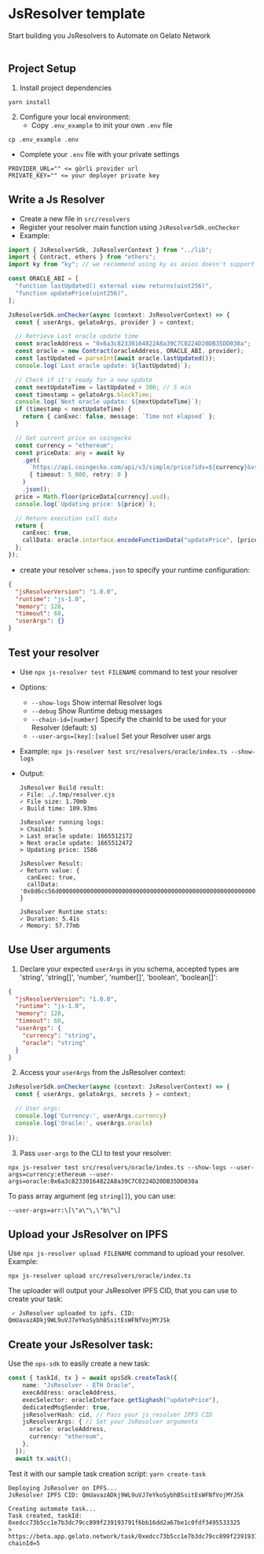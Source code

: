 # JsResolver template
Start building you JsResolvers to Automate on Gelato Network
<br /><br />

## Project Setup
1. Install project dependencies
```
yarn install
```

2. Configure your local environment: 
   - Copy `.env_example` to init your own `.env` file
  ```
  cp .env_example .env
  ```
   - Complete your `.env` file with your private settings
  ```
  PROVIDER_URL="" <= görli provider url
  PRIVATE_KEY="" <= your deployer private key
  ```


## Write a Js Resolver

- Create a new file in `src/resolvers`
- Register your resolver main function using `JsResolverSdk.onChecker`
- Example:
```typescript
import { JsResolverSdk, JsResolverContext } from "../lib";
import { Contract, ethers } from "ethers";
import ky from "ky"; // we recommend using ky as axios doesn't support fetch by default

const ORACLE_ABI = [
  "function lastUpdated() external view returns(uint256)",
  "function updatePrice(uint256)",
];

JsResolverSdk.onChecker(async (context: JsResolverContext) => {
  const { userArgs, gelatoArgs, provider } = context;

  // Retrieve Last oracle update time
  const oracleAddress = "0x6a3c82330164822A8a39C7C0224D20DB35DD030a";
  const oracle = new Contract(oracleAddress, ORACLE_ABI, provider);
  const lastUpdated = parseInt(await oracle.lastUpdated());
  console.log(`Last oracle update: ${lastUpdated}`);

  // Check if it's ready for a new update
  const nextUpdateTime = lastUpdated + 300; // 5 min
  const timestamp = gelatoArgs.blockTime;
  console.log(`Next oracle update: ${nextUpdateTime}`);
  if (timestamp < nextUpdateTime) {
    return { canExec: false, message: `Time not elapsed` };
  }

  // Get current price on coingecko
  const currency = "ethereum";
  const priceData: any = await ky
    .get(
      `https://api.coingecko.com/api/v3/simple/price?ids=${currency}&vs_currencies=usd`,
      { timeout: 5_000, retry: 0 }
    )
    .json();
  price = Math.floor(priceData[currency].usd);
  console.log(`Updating price: ${price}`);

  // Return execution call data
  return {
    canExec: true,
    callData: oracle.interface.encodeFunctionData("updatePrice", [price]),
  };
});
```
- create your resolver `schema.json` to specify your runtime configuration:
```json
{
  "jsResolverVersion": "1.0.0",
  "runtime": "js-1.0",
  "memory": 128, 
  "timeout": 60,
  "userArgs": {}
}
```


## Test your resolver

- Use `npx js-resolver test FILENAME` command to test your resolver

- Options:
  - `--show-logs` Show internal Resolver logs
  - `--debug` Show Runtime debug messages
  - `--chain-id=[number]` Specify the chainId to be used for your Resolver (default: `5`)
  - `--user-args=[key]:[value]` Set your Resolver user args

- Example: `npx js-resolver test src/resolvers/oracle/index.ts --show-logs`
- Output:
  ```
  JsResolver Build result:
  ✓ File: ./.tmp/resolver.cjs
  ✓ File size: 1.70mb
  ✓ Build time: 109.93ms

  JsResolver running logs:
  > ChainId: 5
  > Last oracle update: 1665512172
  > Next oracle update: 1665512472
  > Updating price: 1586

  JsResolver Result:
  ✓ Return value: {
    canExec: true,
    callData: '0x8d6cc56d0000000000000000000000000000000000000000000000000000000000000632'
  }

  JsResolver Runtime stats:
  ✓ Duration: 5.41s
  ✓ Memory: 57.77mb
  ```

## Use User arguments
1. Declare your expected `userArgs` in you schema, accepted types are 'string', 'string[]', 'number', 'number[]', 'boolean', 'boolean[]':
```json
{
  "jsResolverVersion": "1.0.0",
  "runtime": "js-1.0",
  "memory": 128, 
  "timeout": 60,
  "userArgs": {
    "currency": "string",
    "oracle": "string"
  }
}
```

2. Access your `userArgs` from the JsResolver context:
```typescript
JsResolverSdk.onChecker(async (context: JsResolverContext) => {
  const { userArgs, gelatoArgs, secrets } = context;

  // User args:
  console.log('Currency:', userArgs.currency)
  console.log('Oracle:', userArgs.oracle)
  
});
```

3. Pass `user-args` to the CLI to test your resolver:
```
npx js-resolver test src/resolvers/oracle/index.ts --show-logs --user-args=currency:ethereum --user-args=oracle:0x6a3c82330164822A8a39C7C0224D20DB35DD030a
```

To pass array argument (eg `string[]`), you can use:
```
--user-args=arr:\[\"a\"\,\"b\"\]
```


## Upload your JsResolver on IPFS

Use `npx js-resolver upload FILENAME` command to upload your resolver.
Example:
```
npx js-resolver upload src/resolvers/oracle/index.ts
```

The uploader will output your JsResolver IPFS CID, that you can use to create your task:
```
 ✓ JsResolver uploaded to ipfs. CID: QmUavazADkj9WL9uVJ7eYkoSybhBSsitEsWFNfVojMYJSk
```


## Create your JsResolver task:
Use the `ops-sdk` to easily create a new task:
```typescript
const { taskId, tx } = await opsSdk.createTask({
    name: "JsResolver - ETH Oracle",
    execAddress: oracleAddress,
    execSelector: oracleInterface.getSighash("updatePrice"),
    dedicatedMsgSender: true,
    jsResolverHash: cid, // Pass your js resolver IPFS CID
    jsResolverArgs: { // Set your JsResolver arguments
      oracle: oracleAddress,
      currency: "ethereum",
    },
  });
  await tx.wait();
```

Test it with our sample task creation script:
`yarn create-task`

```
Deploying JsResolver on IPFS...
JsResolver IPFS CID: QmUavazADkj9WL9uVJ7eYkoSybhBSsitEsWFNfVojMYJSk

Creating automate task...
Task created, taskId: 0xedcc73b5cc1e7b3dc79cc899f239193791f6bb16dd2a67be1c0fdf3495533325 
> https://beta.app.gelato.network/task/0xedcc73b5cc1e7b3dc79cc899f239193791f6bb16dd2a67be1c0fdf3495533325?chainId=5
```



